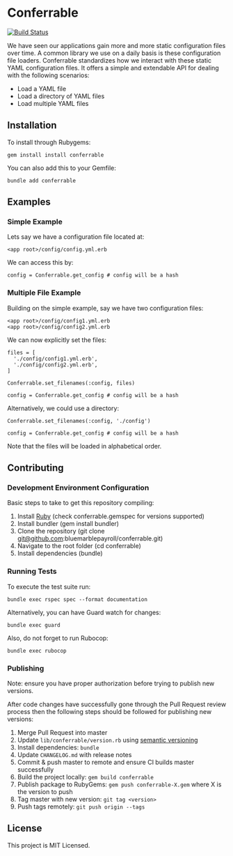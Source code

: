 # Conferrable

[![Build Status](https://travis-ci.org/bluemarblepayroll/conferrable.svg?branch=master)](https://travis-ci.org/bluemarblepayroll/conferrable)

We have seen our applications gain more and more static configuration files over time.  A common library we use on a daily basis is these configuration file loaders.  Conferrable standardizes how we interact with these static YAML configuration files.  It offers a simple and extendable API for dealing with the following scenarios:

* Load a YAML file
* Load a directory of YAML files
* Load multiple YAML files

## Installation

To install through Rubygems:

````
gem install install conferrable
````

You can also add this to your Gemfile:

````
bundle add conferrable
````

## Examples

### Simple Example

Lets say we have a configuration file located at:

````
<app root>/config/config.yml.erb
````

We can access this by:

````
config = Conferrable.get_config # config will be a hash
````

### Multiple File Example

Building on the simple example, say we have two configuration files:

````
<app root>/config/config1.yml.erb
<app root>/config/config2.yml.erb
````

We can now explicitly set the files:

````
files = [
  './config/config1.yml.erb',
  './config/config2.yml.erb',
]

Conferrable.set_filenames(:config, files)

config = Conferrable.get_config # config will be a hash
````

Alternatively, we could use a directory:

````
Conferrable.set_filenames(:config, './config')

config = Conferrable.get_config # config will be a hash
````

Note that the files will be loaded in alphabetical order.

## Contributing

### Development Environment Configuration

Basic steps to take to get this repository compiling:

1. Install [Ruby](https://www.ruby-lang.org/en/documentation/installation/) (check conferrable.gemspec for versions supported)
2. Install bundler (gem install bundler)
3. Clone the repository (git clone git@github.com:bluemarblepayroll/conferrable.git)
4. Navigate to the root folder (cd conferrable)
5. Install dependencies (bundle)

### Running Tests

To execute the test suite run:

````
bundle exec rspec spec --format documentation
````

Alternatively, you can have Guard watch for changes:

````
bundle exec guard
````

Also, do not forget to run Rubocop:

````
bundle exec rubocop
````

### Publishing

Note: ensure you have proper authorization before trying to publish new versions.

After code changes have successfully gone through the Pull Request review process then the following steps should be followed for publishing new versions:

1. Merge Pull Request into master
2. Update ```lib/conferrable/version.rb``` using [semantic versioning](https://semver.org/)
3. Install dependencies: ```bundle```
4. Update ```CHANGELOG.md``` with release notes
5. Commit & push master to remote and ensure CI builds master successfully
6. Build the project locally: `gem build conferrable`
7. Publish package to RubyGems: `gem push conferrable-X.gem` where X is the version to push
8. Tag master with new version: `git tag <version>`
9. Push tags remotely: `git push origin --tags`

## License

This project is MIT Licensed.
